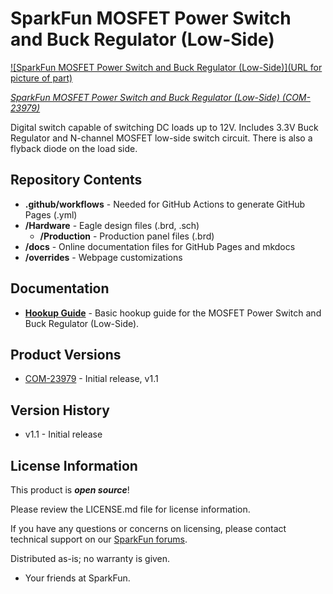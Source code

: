 SparkFun MOSFET Power Switch and Buck Regulator (Low-Side)
========================================

[![SparkFun MOSFET Power Switch and Buck Regulator (Low-Side)](URL for picture of part)](https://www.sparkfun.com/products/23979)

[*SparkFun MOSFET Power Switch and Buck Regulator (Low-Side) (COM-23979)*](https://www.sparkfun.com/products/23979)

Digital switch capable of switching DC loads up to 12V. Includes 3.3V Buck Regulator and N-channel MOSFET low-side switch circuit. There is also a flyback diode on the load side.



Repository Contents
-------------------

* **.github/workflows** -  Needed for GitHub Actions to generate GitHub Pages (.yml)
* **/Hardware** - Eagle design files (.brd, .sch)
  * **/Production** - Production panel files (.brd)
* **/docs** - Online documentation files for GitHub Pages and mkdocs
* **/overrides** - Webpage customizations


Documentation
--------------

* **[Hookup Guide](https://docs.sparkfun.com/SparkFun_MOSFET_Power_Switch_and_Buck_Regulator_Low-Side)** - Basic hookup guide for the MOSFET Power Switch and Buck Regulator (Low-Side).



Product Versions
----------------

* [COM-23979](https://www.sparkfun.com/products/23979) - Initial release, v1.1



Version History
---------------
* v1.1 - Initial release



License Information
-------------------

This product is _**open source**_! 

Please review the LICENSE.md file for license information. 

If you have any questions or concerns on licensing, please contact technical support on our [SparkFun forums](https://forum.sparkfun.com/viewforum.php?f=152).

Distributed as-is; no warranty is given.

- Your friends at SparkFun.

_<COLLABORATION CREDIT>_

